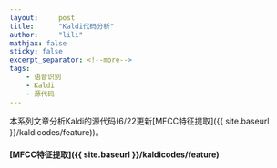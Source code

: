 ```yaml
---
layout:     post
title:      "Kaldi代码分析"
author:     "lili"
mathjax: false
sticky: false
excerpt_separator: <!--more-->
tags:
    - 语音识别
    - Kaldi
    - 源代码
---
```


本系列文章分析Kaldi的源代码(6/22更新[MFCC特征提取]({{ site.baseurl }}/kaldicodes/feature))。

 <!--more-->
 
 


#### [MFCC特征提取]({{ site.baseurl }}/kaldicodes/feature)
 


